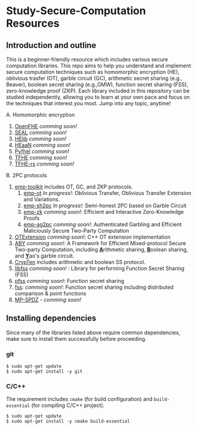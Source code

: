 # Study-Secure-Computation Resources

## Introduction and outline
This is a beginner-friendly resource which includes various secure computation libraries. This repo aims to help you understand and implement secure computation techniques such as homomorphic encryption (HE), oblivious trasfer (OT), garble circuit (GC), arithmetic secret sharing (e.g., Beaver), boolean secret sharing (e.g.,GMW), function secret sharing (FSS), zero-knowledge proof (ZKP). Each library included in this repository can be studied independently, allowing you to learn at your own pace and focus on the techniques that interest you most. Jump into any topic, anytime!

A. Homomorphic encryption
1. [OpenFHE](https://github.com/openfheorg/openfhe-development) *comming soon!*
2. [SEAL](https://github.com/microsoft/SEAL) *comming soon!*
3. [HElib](https://github.com/homenc/HElib) *comming soon!*
4. [HEaaN](https://github.com/snucrypto/HEAAN) *comming soon!*
3. [Pyfhel](https://github.com/ibarrond/Pyfhel) *comming soon!*
4. [TFHE](https://github.com/tfhe/tfhe) *comming soon!*
5. [TFHE-rs](https://github.com/zama-ai/tfhe-rs) *comming soon!*

B. 2PC protocols
1. [emp-toolkit](https://github.com/emp-toolkit) includes OT, GC, and ZKP protocols. 
    1. [emp-ot](https://github.com/emp-toolkit/emp-ot) *In progress!*:  Oblivious Transfer, Oblivious Transfer Extension and Variations.
    2. [emp-sh2pc](https://github.com/emp-toolkit/emp-sh2pc) *In progress!*: Semi-honest 2PC based on Garble Circuit
    3. [emp-zk](https://github.com/emp-toolkit/emp-zk) *comming soon!*:  Efficient and Interactive Zero-Knowledge Proofs 
    4. [emp-ag2pc](https://github.com/emp-toolkit/emp-ag2pc) *comming soon!*: Authenticated Garbling and Efficient Maliciously Secure Two-Party Computation
2. [OTExtension](https://github.com/encryptogroup/OTExtension) *comming soon!*:  C++ OT extension implementation 
3. [ABY](https://github.com/encryptogroup/ABY) *comming soon!*: A Framework for Efficient Mixed-protocol Secure Two-party Computation, including <b><u>A</u></b>rithmetic sharing, <b><u>B</u></b>oolean sharing, and <b><u>Y</u></b>ao's garble circuit. 
4. [CrypTen](https://github.com/facebookresearch/CrypTen) includes arithmetic and boolean SS protocol.
5. [libfss](https://github.com/frankw2/libfss/tree/master) *comming soon!* : Library for performing Function Secret Sharing (FSS) 
6. [pfss](https://github.com/stealthsoftwareinc/pfss) *comming soon!*:  Function secret sharing 
7. [fss](https://github.com/myl7/fss): *comming soon!*:   Function secret sharing including distributed comparison & point functions 
8. [MP-SPDZ](https://github.com/data61/MP-SPDZ) - *comming soon!*

## Installing dependencies
Since many of the libraries listed above require common dependencies, make sure to install them successfully before proceeding.

### git
```
$ sudo apt-get update
$ sudo apt-get install -y git
```

### C/C++
The requirement includes `cmake` (for build configuration) and `build-essential` (for compiling C/C++ project).
```
$ sudo apt-get update
$ sudo apt-get install -y cmake build-essential
```